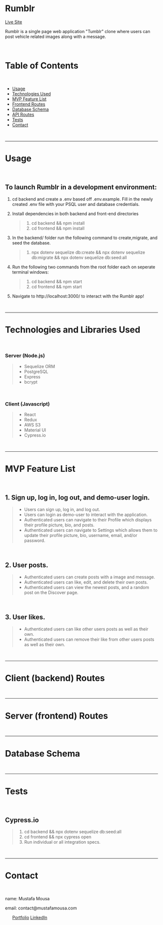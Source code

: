 # Rumblr

[Live Site](https://rumblr-app.herokuapp.com/)

<p>Rumblr is a single page web application "Tumblr" clone where users can post vehicle related images along with a message.</p>

<br/>

# Table of Contents

<br/>

- [Usage](#usage)
- [Technologies Used](#technologiesused)
- [MVP Feature List](#mvpfeaturelist)
- [Frontend Routes](#frontendroutes)
- [Database Schema](#databaseschema)
- [API Routes](#apiroutes)
- [Tests](#tests)
- [Contact](#contact)

<br/>

---

<a name="usage"></a>

# Usage

<br/>

## To launch Rumblr in a development environment:

1.  cd backend and create a .env based off .env.example. Fill in the newly created .env file with your PSQL user and database credentials.

2.  Install dependencies in both backend and front-end directories

    > 1. cd backend && npm install
    > 2. cd frontend && npm install

3.  In the backend/ folder run the following command to create,migrate, and seed the database.

    > 1. npx dotenv sequelize db:create && npx dotenv sequelize db:migrate && npx dotenv sequelize db:seed:all

4.  Run the following two commands from the root folder each on seperate terminal windows:

    > 1. cd backend && npm start
    > 2. cd frontend && npm start

5.  Navigate to http://localhost:3000/ to interact with the Rumblr app!

<br/>

---

<a name="technologiesused"></a>

# Technologies and Libraries Used

<br/>

### Server (Node.js)

> - Sequelize ORM
> - PostgreSQL
> - Express
> - bcrypt

<br/>

### Client (Javascript)

> - React
> - Redux
> - AWS S3
> - Material UI
> - Cypress.io

<br/>

---

<a name="mvpfeaturelist" ></a>

# MVP Feature List

<br/>

## 1. Sign up, log in, log out, and demo-user login.

> - Users can sign up, log in, and log out.
> - Users can login as demo-user to interact with the application.
> - Authenticated users can navigate to their Profile which displays their profile picture, bio, and posts.
> - Authenticated users can navigate to Settings which allows them to update their profile picture, bio, username, email, and/or password.

<br/>

## 2. User posts.

> - Authenticated users can create posts with a image and message.
> - Authenticated users can like, edit, and delete their own posts.
> - Authenticated users can view the newest posts, and a random post on the Discover page.

<br/>

## 3. User likes.

> - Authenticated users can like other users posts as well as their own.
> - Authenticated users can remove their like from other users posts as well as their own.

<br/>

---

<a name="frontendroutes"></a>

# Client (backend) Routes

<br/>

---

<a name="apiroutes"></a>

# Server (frontend) Routes

<br/>

---

<a name="databaseschema"></a>

# Database Schema

<br/>

---

<a name="tests"></a>

# Tests

<br/>

## Cypress.io

> 1. cd backend && npx dotenv sequelize db:seed:all
> 2. cd frontend && npx cypress open
> 3. Run individual or all integration specs.

<br/>

---

<a name="contact"></a>

# Contact

<br/>

<p>name: Mustafa Mousa</p>
<p>email: contact@mustafamousa.com</p>
<ul>
 <a href="http://mustafaomousa.github.io/">Portfolio</a>
 <a href="https://www.linkedin.com/in/mustafa-mousa-8b8053157/">LinkedIn</a>
</ul>

[login-screenshot]: images/login-screenshot.png
[home-page-screenshot]: images/home-page-screenshot.png
